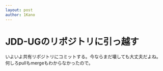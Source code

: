 ```yaml
---
layout: post
author: 1Kano
---
```


# JDD-UGのリポジトリに引っ越す

いよいよ共有リポジトリにコミットする。今ならまだ壊しても大丈夫だよね。
何しろpullもmergeもわからなかったので。